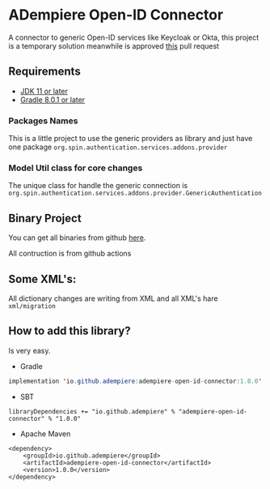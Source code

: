 # ADempiere Open-ID Connector

A connector to generic Open-ID services like Keycloak or Okta, this project is a temporary solution meanwhile is approved [this](https://github.com/adempiere/adempiere/pull/4284) pull request

## Requirements
- [JDK 11 or later](https://adoptium.net/)
- [Gradle 8.0.1 or later](https://gradle.org/install/)


### Packages Names
This is a little project to use the generic providers as library and just have one package `org.spin.authentication.services.addons.provider`


### Model Util class for core changes
The unique class for handle the generic connection is `org.spin.authentication.services.addons.provider.GenericAuthentication`

## Binary Project

You can get all binaries from github [here](https://central.sonatype.com/artifact/io.github.adempiere/adempiere-open-id-connector/1.0.0).

All contruction is from github actions


## Some XML's:

All dictionary changes are writing from XML and all XML's hare `xml/migration`


## How to add this library?

Is very easy.

- Gradle

```Java
implementation 'io.github.adempiere:adempiere-open-id-connector:1.0.0'
```

- SBT

```
libraryDependencies += "io.github.adempiere" % "adempiere-open-id-connector" % "1.0.0"
```

- Apache Maven

```
<dependency>
    <groupId>io.github.adempiere</groupId>
    <artifactId>adempiere-open-id-connector</artifactId>
    <version>1.0.0</version>
</dependency>
```